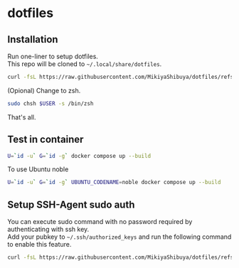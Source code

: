 dotfiles
==

## Installation
Run one-liner to setup dotfiles.  
This repo will be cloned to `~/.local/share/dotfiles`.  
```bash
curl -fsL https://raw.githubusercontent.com/MikiyaShibuya/dotfiles/refs/heads/main/setup_dotfiles.sh | bash -s --
```
(Opional) Change to zsh.  
```bash
sudo chsh $USER -s /bin/zsh  
```
That's all.

## Test in container
```bash
U=`id -u` G=`id -g` docker compose up --build
```
To use Ubuntu noble
```bash
U=`id -u` G=`id -g` UBUNTU_CODENAME=noble docker compose up --build
```

## Setup SSH-Agent sudo auth
You can execute sudo command with no password required by authenticating with ssh key.  
Add your pubkey to `~/.ssh/authorized_keys` and run the following command to enable this feature.  
```bash
curl -fsL https://raw.githubusercontent.com/MikiyaShibuya/dotfiles/refs/heads/main/shell/setup_ssh_agent_auth.sh  | sudo bash -s -- ~/.ssh/authorized_keys
```
